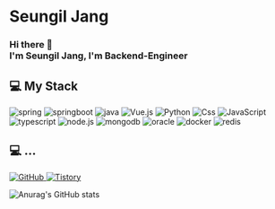# Seungil Jang
### Hi there 👋 </br>I'm Seungil Jang, I'm Backend-Engineer

## 💻 My Stack
<img alt="spring" src="https://img.shields.io/badge/spring-6DB33F.svg?&style=for-the-badge&logo=spring&logoColor=white"/> <img alt="springboot" src="https://img.shields.io/badge/springboot-6DB33F.svg?&style=for-the-badge&logo=springboot&logoColor=white"/> <img alt="java" src="https://img.shields.io/badge/java-283272.svg?&style=for-the-badge&logo=java&logoColor=white"/> <img alt="Vue.js" src="https://img.shields.io/badge/Vue.js-4FC08D?style=for-the-badge&logo=Vue.js&logoColor=white"> <img alt="Python" src="https://img.shields.io/badge/Python-3776AB?style=for-the-badge&logo=Python&logoColor=white"> <img alt="Css" src ="https://img.shields.io/badge/CSS3-1572B6.svg?&style=for-the-badge&logo=CSS3&logoColor=white"/> <img alt="JavaScript" src ="https://img.shields.io/badge/JavaScriipt-F7DF1E.svg?&style=for-the-badge&logo=JavaScript&logoColor=black"/> <img alt="typescript" src ="https://img.shields.io/badge/typescript-3178C6.svg?&style=for-the-badge&logo=typescript&logoColor=black"/> <img alt="node.js" src ="https://img.shields.io/badge/node.js-339933.svg?&style=for-the-badge&logo=redux&logoColor=white"/> <img alt="mongodb" src ="https://img.shields.io/badge/mongodb-47A248.svg?&style=for-the-badge&logo=mongodb&logoColor=white"/> <img alt="oracle" src ="https://img.shields.io/badge/oracle-F80000.svg?&style=for-the-badge&logo=oracle&logoColor=white"/> <img alt="docker" src ="https://img.shields.io/badge/docker-2496ED.svg?&style=for-the-badge&logo=docker&logoColor=white"/> <img alt="redis" src ="https://img.shields.io/badge/redis-DC382D.svg?&style=for-the-badge&logo=redis&logoColor=white"/>

## 💻 ...
<a href = "https://github.com/SeungIlJang"><img alt="GitHub" src ="https://img.shields.io/badge/GitHub-181717.svg?&style=for-the-badge&logo=GitHub&logoColor=white"/>
</a> <a href = "https://seungil.tistory.com/"> <img alt="Tistory" src ="https://img.shields.io/badge/Tistory-white.svg?&style=for-the-badge"/></a>
</a> 


![Anurag's GitHub stats](https://github-readme-stats.vercel.app/api?username=SeungIlJang&show_icons=true&theme=radical)

<!--
**SeungIlJang/SeungIlJang** is a ✨ _special_ ✨ repository because its `README.md` (this file) appears on your GitHub profile.

Here are some ideas to get you started:

- 🔭 I’m currently working on ...
- 🌱 I’m currently learning ...
- 👯 I’m looking to collaborate on ...
- 🤔 I’m looking for help with ...
- 💬 Ask me about ...
- 📫 How to reach me: ...
- 😄 Pronouns: ...
- ⚡ Fun fact: ...
-->
